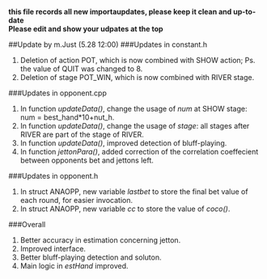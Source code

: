**this file records all new importaupdates, please keep it clean and up-to-date**  
**Please edit and show your udpates at the top**  
  

##Update by m.Just (5.28 12:00)
###Updates in constant.h
1. Deletion of action POT, which is now combined with SHOW action; Ps. the value of QUIT was changed to 8.  
2. Deletion of stage POT_WIN, which is now combined with RIVER stage.

###Updates in opponent.cpp
1. In function *updateData()*, change the usage of *num* at SHOW stage: num = best_hand*10+nut_h.  
2. In function *updateData()*, change the usage of *stage*: all stages after RIVER are part of the stage of RIVER.  
3. In function *updateData()*, improved detection of bluff-playing.  
4. In function *jettonPara()*, added correction of the correlation coeffecient between opponents bet and jettons left.  

###Updates in opponent.h
1. In struct ANAOPP, new variable *lastbet* to store the final bet value of each round, for easier invocation.  
2. In struct ANAOPP, new variable *cc* to store the value of *coco()*.  

###Overall
1. Better accuracy in estimation concerning jetton.  
2. Improved interface.  
3. Better bluff-playing detection and soluton.  
4. Main logic in *estHand* improved.
